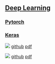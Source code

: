 ## [Deep Learning](https://www.youtube.com/watch?v=aircAruvnKk&list=PLZHQObOWTQDNU6R1_67000Dx_ZCJB-3pi)

### [Pytorch](https://docs.pytorch.org/tutorials/beginner/basics/quickstart_tutorial.html)
### [Keras](https://keras.io/getting_started/intro_to_keras_for_engineers/)

![](https://learning.oreilly.com/library/cover/9781492032632/250w/)
[github](https://github.com/ageron/handson-ml3)
[pdf](http://14.139.161.31/OddSem-0822-1122/Hands-On_Machine_Learning_with_Scikit-Learn-Keras-and-TensorFlow-2nd-Edition-Aurelien-Geron.pdf)

![](https://contents.kyobobook.co.kr/sih/fit-in/400x0/pdt/9781617296864.jpg)
[github](https://github.com/fchollet/deep-learning-with-python-notebooks)
[pdf](https://sourestdeeds.github.io/pdf/Deep%20Learning%20with%20Python.pdf)
